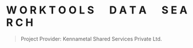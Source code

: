 # W O R K T O O L S &emsp; D A T A &emsp; S E A R C H

> Project Provider: Kennametal Shared Services Private Ltd.
